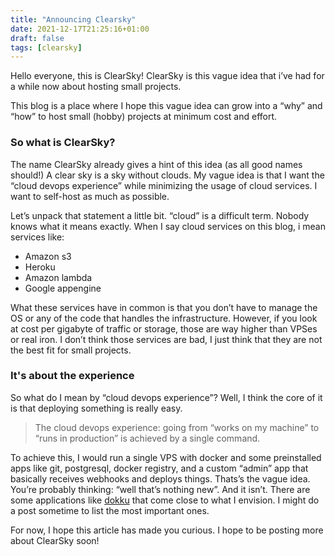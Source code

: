 ```yaml
---
title: "Announcing Clearsky"
date: 2021-12-17T21:25:16+01:00
draft: false
tags: [clearsky]
---
```

Hello everyone, this is ClearSky! ClearSky is this vague idea that i’ve had for a while now about hosting small projects. 

This blog is a place where I hope this vague idea can grow into a “why” and “how” to host small (hobby) projects at minimum cost and effort.

### So what is ClearSky?
The name ClearSky already gives a hint of this idea (as all good names should!) A clear sky is a sky without clouds. My vague idea is that I want the “cloud devops experience” while minimizing the usage of cloud services. I want to self-host as much as possible.

Let’s unpack that statement a little bit. “cloud” is a difficult term. Nobody knows what it means exactly. When I say cloud services on this blog, i mean services like:

- Amazon s3
- Heroku
- Amazon lambda
- Google appengine

What these services have in common is that you don’t have to manage the OS or any of the code that handles the infrastructure. However, if you look at cost per gigabyte of traffic or storage, those are way higher than VPSes or real iron. I don’t think those services are bad, I just think that they are not the best fit for small projects.

### It's about the experience
So what do I mean by “cloud devops experience”? Well, I think the core of it is that deploying something is really easy. 

> The cloud devops experience: going from “works on my machine” to “runs in production” is achieved by a single command.

To achieve this, I would run a single VPS with docker and some preinstalled apps like git, postgresql, docker registry, and a custom “admin” app that basically receives webhooks and deploys things. Thats’s the vague idea. You’re probably thinking: “well that’s nothing new”. And it isn’t. There are some applications like [dokku](https://dokku.com) that come close to what I envision. I might do a post sometime to list the most important ones. 

For now, I hope this article has made you curious. I hope to be posting more about ClearSky soon!